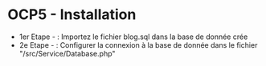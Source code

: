 # OCP5 - Installation 

* 1er Etape - : Importez le fichier blog.sql dans la base de donnée crée
* 2e Etape - : Configurer la connexion à la base de donnée dans le fichier "/src/Service/Database.php"